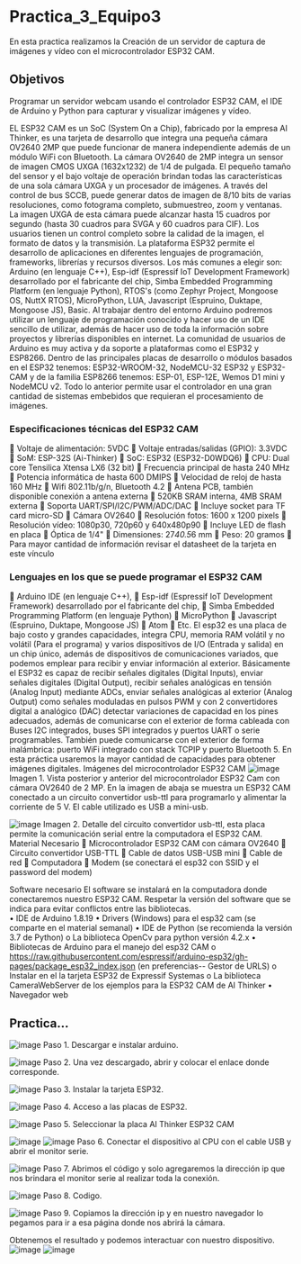 # Practica_3_Equipo3
En esta practica realizamos la Creación de un servidor de captura de imágenes y vídeo con el microcontrolador ESP32 CAM.


## Objetivos
Programar un servidor webcam usando el controlador ESP32 CAM, el IDE de Arduino y Python para capturar y visualizar imágenes y vídeo.


EL ESP32 CAM es un SoC (System On a Chip), fabricado por la empresa AI Thinker, es una tarjeta de desarrollo que integra una pequeña cámara OV2640 2MP que puede funcionar de manera independiente además de un módulo WiFi con Bluetooth. La cámara OV2640 de 2MP integra un sensor de imagen CMOS UXGA (1632x1232) de 1/4 de pulgada. El pequeño tamaño del sensor y el bajo voltaje de operación brindan todas las características de una sola cámara UXGA y un procesador de imágenes. A través del control de bus SCCB, puede generar datos de imagen de 8/10 bits de varias resoluciones, como fotograma completo, submuestreo, zoom y ventanas. La imagen UXGA de esta cámara puede alcanzar hasta 15 cuadros por segundo (hasta 30 cuadros para SVGA y 60 cuadros para CIF). Los usuarios tienen un control completo sobre la calidad de la imagen, el formato de datos y la transmisión.
La plataforma ESP32 permite el desarrollo de aplicaciones en diferentes lenguajes de programación, frameworks, librerías y recursos diversos. Los más comunes a elegir son: Arduino (en lenguaje C++), Esp-idf (Espressif IoT Development Framework) desarrollado por el fabricante del chip, Simba Embedded Programming Platform (en lenguaje Python), RTOS's (como Zephyr Project, Mongoose OS, NuttX RTOS), MicroPython, LUA, Javascript (Espruino, Duktape, Mongoose JS), Basic. Al trabajar dentro del entorno Arduino podremos utilizar un lenguaje de programación conocido y hacer uso de un IDE sencillo de utilizar, además de hacer uso de toda la información sobre proyectos y librerías disponibles en internet. La comunidad de usuarios de Arduino es muy activa y da soporte a plataformas como el ESP32 y ESP8266. Dentro de las principales placas de desarrollo o módulos basados en el ESP32 tenemos: ESP32-WROOM-32, NodeMCU-32 ESP32 y ESP32-CAM y de la familia ESP8266 tenemos: ESP-01, ESP-12E, Wemos D1 mini y NodeMCU v2.
Todo lo anterior permite usar el controlador en una gran cantidad de sistemas embebidos que requieran el procesamiento de imágenes. 
### Especificaciones técnicas del ESP32 CAM
	Voltaje de alimentación: 5VDC
	Voltaje entradas/salidas (GPIO): 3.3VDC
	SoM: ESP-32S (Ai-Thinker)
	SoC: ESP32 (ESP32-D0WDQ6)
	CPU: Dual core Tensilica Xtensa LX6 (32 bit)
	Frecuencia principal de hasta 240 MHz
	Potencia informática de hasta 600 DMIPS
	Velocidad de reloj de hasta 160 MHz
	Wifi 802.11b/g/n, Bluetooth 4.2
	Antena PCB, también disponible conexión a antena externa
	520KB SRAM interna, 4MB SRAM externa
	Soporta UART/SPI/I2C/PWM/ADC/DAC
	Incluye socket para TF card micro-SD
	Cámara OV2640
	Resolución fotos: 1600 x 1200 pixels
	Resolución vídeo: 1080p30, 720p60 y 640x480p90
	Incluye LED de flash en placa
	Óptica de 1/4"
	Dimensiones: 27*40.5*6 mm
	Peso: 20 gramos
	Para mayor cantidad de información revisar el datasheet de la tarjeta en este vínculo 

### Lenguajes en los que se puede programar el ESP32 CAM
	Arduino IDE (en lenguaje C++),
	Esp-idf (Espressif IoT Development Framework) desarrollado por el fabricante del chip,
	Simba Embedded Programming Platform (en lenguaje Python)
	MicroPython
	Javascript (Espruino, Duktape, Mongoose JS)
	Atom
	Etc.
El esp32 es una placa de bajo costo y grandes capacidades, integra CPU, memoria RAM volátil y no volátil (Para el programa) y varios dispositivos de I/O (Entrada y salida) en un chip único, además de dispositivos de comunicaciones variados, que podemos emplear para recibir y enviar información al exterior. Básicamente el ESP32 es capaz de recibir señales digitales (Digital Inputs), enviar señales digitales (Digital Output), recibir señales analógicas en tensión (Analog Input) mediante ADCs,   enviar señales analógicas al exterior (Analog Output) como señales moduladas en pulsos PWM y con 2 convertidores digital a analógico (DAC) detectar variaciones de capacidad en los pines adecuados, además de comunicarse con el exterior de forma cableada con Buses I2C integrados, buses SPI integrados y  puertos UART o serie programables. También puede comunicarse con el exterior de forma inalámbrica: puerto WiFi integrado con stack TCPIP y puerto Bluetooth 5. En esta práctica usaremos la mayor cantidad de capacidades para obtener imágenes digitales. 
Imágenes del microcontrolador ESP32 CAM
![image](https://user-images.githubusercontent.com/114626288/202924951-53f0871c-e91e-42b4-b836-8d9ccb7a478c.png) 
Imagen 1. Vista posterior y anterior del microcontrolador ESP32 Cam con cámara OV2640 de 2 MP. En la imagen de abaja se muestra un ESP32 CAM conectado a un circuito convertidor usb-ttl para programarlo y alimentar la corriente de 5 V. El cable utilizado es USB a mini-usb.

![image](https://user-images.githubusercontent.com/114626288/202924934-920fa681-0764-4eee-afe2-d2c76fb2b219.png)
Imagen 2. Detalle del circuito convertidor usb-ttl, esta placa permite la comunicación serial entre la computadora el ESP32 CAM.
Material Necesario
	Microcontrolador ESP32 CAM con cámara OV2640
	Circuito convertidor USB-TTL
	Cable de datos USB-USB mini
	Cable de red
	Computadora 
	Modem (se conectará el esp32 con SSID y el password del modem)

Software necesario
El software se instalará en la computadora donde conectaremos nuestro ESP32 CAM. Respetar la versión del software que se indica para evitar conflictos entre las bibliotecas.  
•	IDE de Arduino 1.8.19
•	Drivers (Windows) para el esp32 cam (se comparte en el material semanal)
•	IDE de Python (se recomienda la versión 3.7 de Python)
o	La biblioteca OpenCv para python versión 4.2.x
•	Bibliotecas de Arduino para el manejo del esp32 CAM
o	https://raw.githubusercontent.com/espressif/arduino-esp32/gh-pages/package_esp32_index.json  (en preferencias-- Gestor de URLS)
o	Instalar en el <gestor de tarjetas del IDE de Arduino> la tarjeta ESP32 de Expressif Systemas
o	La biblioteca CameraWebServer de los ejemplos para la ESP32 CAM de AI Thinker
•	Navegador web  

## Practica...
![image](https://user-images.githubusercontent.com/114626288/202943316-480ad032-c192-4ea0-9699-c2d510a75291.png)
Paso 1. Descargar e instalar arduino.

![image](https://user-images.githubusercontent.com/114626288/202943377-1010f45b-53a2-4a74-97b7-287dbc84b5e2.png)
Paso 2. Una vez descargado, abrir y colocar el enlace donde corresponde.

![image](https://user-images.githubusercontent.com/114626288/202943464-fa7615f4-286f-493f-a5c9-095e51fb9e2a.png)
Paso 3. Instalar la tarjeta ESP32.

![image](https://user-images.githubusercontent.com/114626288/202943520-c60695cc-db2d-4616-a283-b1155b253491.png)
Paso 4. Acceso a las placas de ESP32.

![image](https://user-images.githubusercontent.com/114626288/202943563-1150a28e-af89-474e-ab98-0bf898eeeae2.png)
Paso 5. Seleccionar la placa AI Thinker ESP32 CAM

![image](https://user-images.githubusercontent.com/114626288/202943623-db681385-8043-41b3-aaa0-20fdb4982356.png)
![image](https://user-images.githubusercontent.com/114626288/202945065-ab6e703a-483e-4d60-983d-1bd2f99b080e.png)
Paso 6. Conectar el dispositivo al CPU con el cable USB y abrir el monitor serie.

![image](https://user-images.githubusercontent.com/114626288/202944123-0620bc7d-ef5e-4f93-bf29-6d9e490f432d.png)
Paso 7. Abrimos el código y solo agregaremos la dirección ip que nos brindara el monitor serie al realizar toda la conexión.

![image](https://user-images.githubusercontent.com/114626288/202944172-ed510165-cd42-4ebd-81c4-507c1a0e58ec.png)
Paso 8. Codigo.

![image](https://user-images.githubusercontent.com/114626288/202944228-90df00bc-1cce-4cbb-a11c-85a21136abc7.png)
Paso 9. Copiamos la dirección ip y en nuestro navegador lo pegamos para ir a esa página donde nos abrirá la cámara.

Obtenemos el resultado y podemos interactuar con nuestro dispositivo.
![image](https://user-images.githubusercontent.com/114626288/202944321-662b9063-3ce0-419c-8d52-ad7705406fdc.png)
![image](https://user-images.githubusercontent.com/114626288/202944339-1a2b9cbe-1b26-4e3d-8295-9c21c84178e1.png)

